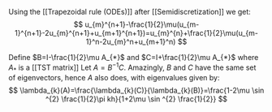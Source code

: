 Using the [[Trapezoidal rule (ODEs)]] after [[Semidiscretization]] we get:
$$
u_{m}^{n+1}-\frac{1}{2}\mu(u_{m-1}^{n+1}-2u_{m}^{n+1}+u_{m+1}^{n+1})=u_{m}^{n}+\frac{1}{2}\mu(u_{m-1}^n-2u_{m}^n+u_{m+1}^n)
$$

Define $B=I-\frac{1}{2}\mu A_{*}$ and $C=I+\frac{1}{2}\mu A_{*}$ where $A_{*}$ is a [[TST matrix]]
Let $A=B^{-1}C$.
Amazingly, $B$ and $C$ have the same set of eigenvectors, hence $A$ also does, with eigenvalues given by:
$$
\lambda_{k}(A)=\frac{\lambda_{k}(C)}{\lambda_{k}(B)}=\frac{1-2\mu \sin ^{2} \frac{1}{2}\pi kh}{1+2\mu \sin ^{2} \frac{1}{2}}
$$